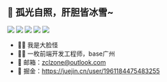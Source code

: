 ## 💯 孤光自照，肝胆皆冰雪~

<p align='left'>
  <img src="https://img.shields.io/badge/-JavaScript-f6da1c?style=flat-square&logo=javascript&logoColor=white"/>
  <img src="https://img.shields.io/badge/-TypeScript-2b6dbf?style=flat-square&logo=typescript&logoColor=white"/>
  <img src="https://img.shields.io/badge/-Vue-46b882?style=flat-square&logo=vue.js&logoColor=white"/>
  <img src="https://img.shields.io/badge/-Nest.js-3C873A?style=flat-square&logo=Node.js&logoColor=white"/>
  <img src="https://img.shields.io/badge/-Nginx-408e43?style=flat-square&logo=nginx&logoColor=white"/>
</p>



- 🤦‍♂️ 我是大脸怪
- 🧑‍💻 一枚前端开发工程师，base广州
- 📧 邮箱：zclzone@outlook.com
- 🔗 掘金：https://juejin.cn/user/1961184475483255

 




